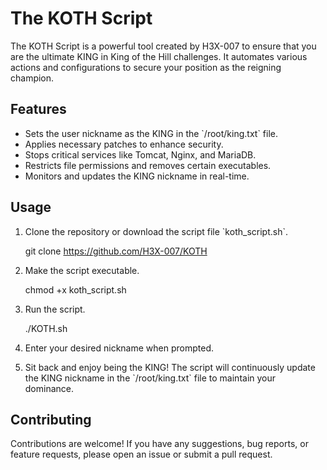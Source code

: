 # The KOTH Script

The KOTH Script is a powerful tool created by H3X-007 to ensure that you are the ultimate KING in King of the Hill challenges. It automates various actions and configurations to secure your position as the reigning champion.

## Features

- Sets the user nickname as the KING in the \`/root/king.txt\` file.
- Applies necessary patches to enhance security.
- Stops critical services like Tomcat, Nginx, and MariaDB.
- Restricts file permissions and removes certain executables.
- Monitors and updates the KING nickname in real-time.

## Usage

1. Clone the repository or download the script file \`koth_script.sh\`.

   
   git clone https://github.com/H3X-007/KOTH
   

2. Make the script executable.

  
   chmod +x koth_script.sh
   

3. Run the script.

   
   ./KOTH.sh
   

4. Enter your desired nickname when prompted.

5. Sit back and enjoy being the KING! The script will continuously update the KING nickname in the \`/root/king.txt\` file to maintain your dominance.

## Contributing

Contributions are welcome! If you have any suggestions, bug reports, or feature requests, please open an issue or submit a pull request.
